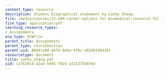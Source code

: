 ```yaml
---
content_type: resource
description: Student biographical statement by Cathy Zhang.
file: /media/courses/22-a09-career-options-for-biomedical-research-fall-2006/c27619c4a2ae5605f025a721375b0764_cathy_zhang.pdf
file_type: application/pdf
learning_resource_types:
- Assignments
ocw_type: OCWFile
parent_title: Assignments
parent_type: CourseSection
parent_uid: 80441a90-08fd-8eba-970c-e8249199d163
resourcetype: Document
title: cathy_zhang.pdf
uid: c27619c4-a2ae-5605-f025-a721375b0764
---
```

